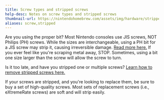 ```yaml
---
title: Screw types and stripped screws
help-desc: Notes on screw types and stripped screws
thumbnail-url: https://nintendohomebrew.com/assets/img/hardware/stripped-screw.png
aliases: screw,stripped
---
```


Are you using the proper bit? Most Nintendo consoles use JIS screws, NOT Philips (PH) screws. While the sizes are interchangeable, using a PH bit for a JIS screw may strip it, causing irreversible damage. [Read more here.](https://hardware.hacks.guide/wiki/Identifying_screw_head_and_type) If you ever feel like you're scraping metal away, STOP. Sometimes, using a bit one size larger than the screw will allow the screw to turn.

Is it too late, and have you stripped one or multiple screws? [Learn how to remove stripped screws here.](https://hardware.hacks.guide/wiki/Guides/General_Screw_Guide)

If your screws are stripped, and you're looking to replace them, be sure to buy a set of high-quality screws. Most sets of replacement screws (i.e., eXtremeRate screws) are soft and will strip easily.
